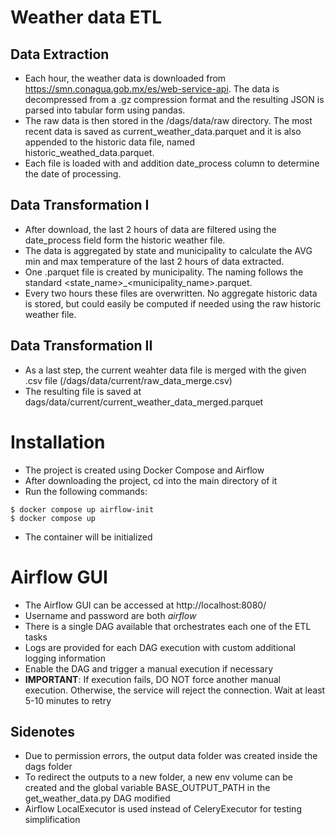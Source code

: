 # Weather data ETL  
## Data Extraction
- Each hour, the weather data is downloaded from https://smn.conagua.gob.mx/es/web-service-api. The data is decompressed from a .gz compression format and the resulting JSON is parsed into tabular form using pandas.  
- The raw data is then stored in the /dags/data/raw directory. The most recent data is saved as current_weather_data.parquet and it is also appended to the historic data file, named historic_weathed_data.parquet.  
- Each file is loaded with and addition date_process column to determine the date of processing.  

## Data Transformation I  
- After download, the last 2 hours of data are filtered using the date_process field form the historic weather file.  
- The data is aggregated by state and municipality to calculate the AVG min and max temperature of the last 2 hours of data extracted.  
- One .parquet file is created by municipality. The naming follows the standard <state_name>_<municipality_name>.parquet.  
- Every two hours these files are overwritten. No aggregate historic data is stored, but could easily be computed if needed using the raw historic weather file.  

## Data Transformation II  
- As a last step, the current weahter data file is merged with the given .csv file (/dags/data/current/raw_data_merge.csv)  
- The resulting file is saved at dags/data/current/current_weather_data_merged.parquet  

# Installation
- The project is created using Docker Compose and Airflow  
- After downloading the project, cd into the main directory of it  
- Run the following commands:  

```
$ docker compose up airflow-init
$ docker compose up
```  

- The container will be initialized  

# Airflow GUI  
- The Airflow GUI can be accessed at http://localhost:8080/  
- Username and password are both _airflow_  
- There is a single DAG available that orchestrates each one of the ETL tasks  
- Logs are provided for each DAG execution with custom additional logging information  
- Enable the DAG and trigger a manual execution if necessary  
- **IMPORTANT**: If execution fails, DO NOT force another manual execution. Otherwise, the service will reject the connection. Wait at least 5-10 minutes to retry  

## Sidenotes
- Due to permission errors, the output data folder was created inside the dags folder  
- To redirect the outputs to a new folder, a new env volume can be created and the global variable BASE_OUTPUT_PATH in the get_weather_data.py DAG modified  
- Airflow LocalExecutor is used instead of CeleryExecutor for testing simplification  
